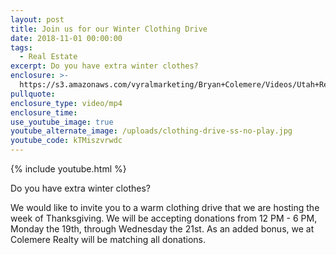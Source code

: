 ```yaml
---
layout: post
title: Join us for our Winter Clothing Drive
date: 2018-11-01 00:00:00
tags:
  - Real Estate
excerpt: Do you have extra winter clothes?
enclosure: >-
  https://s3.amazonaws.com/vyralmarketing/Bryan+Colemere/Videos/Utah+Real+Estate+-+Join+us+for+our+Winter+Clothing+Drive.mp4
pullquote:
enclosure_type: video/mp4
enclosure_time:
use_youtube_image: true
youtube_alternate_image: /uploads/clothing-drive-ss-no-play.jpg
youtube_code: kTMiszvrwdc
---
```


{% include youtube.html %}

Do you have extra winter clothes?

We would like to invite you to a warm clothing drive that we are hosting the week of Thanksgiving. We will be accepting donations from 12 PM - 6 PM, Monday the 19th, through Wednesday the 21st. As an added bonus, we at Colemere Realty will be matching all donations.